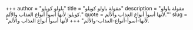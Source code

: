 +++
author = "باولو كويلو"
title = "مقولة باولو كويلو"
description = "مقولة باولو كويلو: لأنها أسوأ أنواع العذاب والألم."
quote = لأنها أسوأ أنواع العذاب والألم.''' 
slug = "لأنها-أسوأ-أنواع-العذاب-والألم"
+++
لأنها أسوأ أنواع العذاب والألم.
